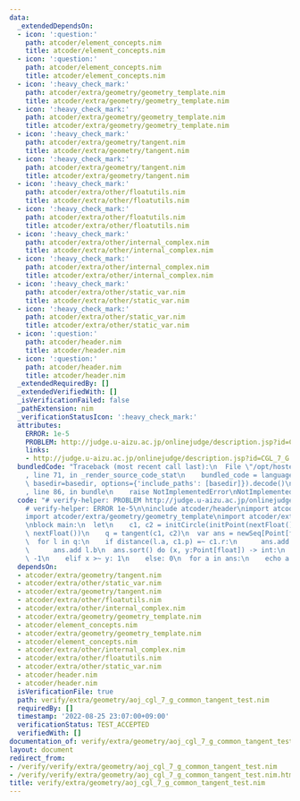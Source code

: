 ```yaml
---
data:
  _extendedDependsOn:
  - icon: ':question:'
    path: atcoder/element_concepts.nim
    title: atcoder/element_concepts.nim
  - icon: ':question:'
    path: atcoder/element_concepts.nim
    title: atcoder/element_concepts.nim
  - icon: ':heavy_check_mark:'
    path: atcoder/extra/geometry/geometry_template.nim
    title: atcoder/extra/geometry/geometry_template.nim
  - icon: ':heavy_check_mark:'
    path: atcoder/extra/geometry/geometry_template.nim
    title: atcoder/extra/geometry/geometry_template.nim
  - icon: ':heavy_check_mark:'
    path: atcoder/extra/geometry/tangent.nim
    title: atcoder/extra/geometry/tangent.nim
  - icon: ':heavy_check_mark:'
    path: atcoder/extra/geometry/tangent.nim
    title: atcoder/extra/geometry/tangent.nim
  - icon: ':heavy_check_mark:'
    path: atcoder/extra/other/floatutils.nim
    title: atcoder/extra/other/floatutils.nim
  - icon: ':heavy_check_mark:'
    path: atcoder/extra/other/floatutils.nim
    title: atcoder/extra/other/floatutils.nim
  - icon: ':heavy_check_mark:'
    path: atcoder/extra/other/internal_complex.nim
    title: atcoder/extra/other/internal_complex.nim
  - icon: ':heavy_check_mark:'
    path: atcoder/extra/other/internal_complex.nim
    title: atcoder/extra/other/internal_complex.nim
  - icon: ':heavy_check_mark:'
    path: atcoder/extra/other/static_var.nim
    title: atcoder/extra/other/static_var.nim
  - icon: ':heavy_check_mark:'
    path: atcoder/extra/other/static_var.nim
    title: atcoder/extra/other/static_var.nim
  - icon: ':question:'
    path: atcoder/header.nim
    title: atcoder/header.nim
  - icon: ':question:'
    path: atcoder/header.nim
    title: atcoder/header.nim
  _extendedRequiredBy: []
  _extendedVerifiedWith: []
  _isVerificationFailed: false
  _pathExtension: nim
  _verificationStatusIcon: ':heavy_check_mark:'
  attributes:
    ERROR: 1e-5
    PROBLEM: http://judge.u-aizu.ac.jp/onlinejudge/description.jsp?id=CGL_7_G
    links:
    - http://judge.u-aizu.ac.jp/onlinejudge/description.jsp?id=CGL_7_G
  bundledCode: "Traceback (most recent call last):\n  File \"/opt/hostedtoolcache/Python/3.10.8/x64/lib/python3.10/site-packages/onlinejudge_verify/documentation/build.py\"\
    , line 71, in _render_source_code_stat\n    bundled_code = language.bundle(stat.path,\
    \ basedir=basedir, options={'include_paths': [basedir]}).decode()\n  File \"/opt/hostedtoolcache/Python/3.10.8/x64/lib/python3.10/site-packages/onlinejudge_verify/languages/nim.py\"\
    , line 86, in bundle\n    raise NotImplementedError\nNotImplementedError\n"
  code: "# verify-helper: PROBLEM http://judge.u-aizu.ac.jp/onlinejudge/description.jsp?id=CGL_7_G\n\
    # verify-helper: ERROR 1e-5\n\ninclude atcoder/header\nimport atcoder/extra/other/floatutils\n\
    import atcoder/extra/geometry/geometry_template\nimport atcoder/extra/geometry/tangent\n\
    \nblock main:\n  let\n    c1, c2 = initCircle(initPoint(nextFloat(), nextFloat()),\
    \ nextFloat())\n    q = tangent(c1, c2)\n  var ans = newSeq[Point[float]]()\n\
    \  for l in q:\n    if distance(l.a, c1.p) =~ c1.r:\n      ans.add l.a\n    else:\n\
    \      ans.add l.b\n  ans.sort() do (x, y:Point[float]) -> int:\n    if x <~ y:\
    \ -1\n    elif x >~ y: 1\n    else: 0\n  for a in ans:\n    echo a.toString()\n"
  dependsOn:
  - atcoder/extra/geometry/tangent.nim
  - atcoder/extra/other/static_var.nim
  - atcoder/extra/geometry/tangent.nim
  - atcoder/extra/other/floatutils.nim
  - atcoder/extra/other/internal_complex.nim
  - atcoder/extra/geometry/geometry_template.nim
  - atcoder/element_concepts.nim
  - atcoder/extra/geometry/geometry_template.nim
  - atcoder/element_concepts.nim
  - atcoder/extra/other/internal_complex.nim
  - atcoder/extra/other/floatutils.nim
  - atcoder/extra/other/static_var.nim
  - atcoder/header.nim
  - atcoder/header.nim
  isVerificationFile: true
  path: verify/extra/geometry/aoj_cgl_7_g_common_tangent_test.nim
  requiredBy: []
  timestamp: '2022-08-25 23:07:00+09:00'
  verificationStatus: TEST_ACCEPTED
  verifiedWith: []
documentation_of: verify/extra/geometry/aoj_cgl_7_g_common_tangent_test.nim
layout: document
redirect_from:
- /verify/verify/extra/geometry/aoj_cgl_7_g_common_tangent_test.nim
- /verify/verify/extra/geometry/aoj_cgl_7_g_common_tangent_test.nim.html
title: verify/extra/geometry/aoj_cgl_7_g_common_tangent_test.nim
---
```

